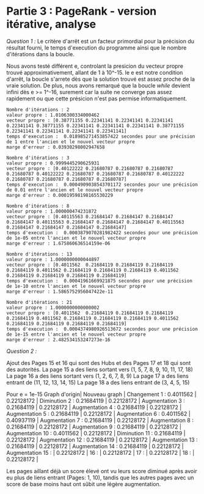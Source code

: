 # Partie 3 : PageRank - version itérative, analyse
*Question 1 :*
Le critère d'arrêt est un facteur primordial pour la précision du résultat fourni, le temps d'execution du programme ainsi que le nombre d'itérations dans la boucle.

Nous avons testé différent e, controlant la presicion du vecteur propre trouvé approximativement, allant de 1 à 10^-15. le e est notre condition d'arrêt, la boucle s'arrete dès que la solution trouvé est assez proche de la vraie solution. De plus, nous avons remarqué que la boucle *while* devient infini dès e >= 1^-16, surement car la suite ne converge pas assez rapidement ou que cette présicion n'est pas permise informatiquement.
```
Nombre d'itérations : 2
valeur propre : 1.0106300334000462
vecteur propre : [0.38771155 0.22341141 0.22341141 0.22341141 0.22341141 0.38771155 0.22341141 0.22341141 0.22341141 0.38771155 0.22341141 0.22341141 0.22341141 0.22341141]
temps d'execution :  0.018985271453857422 secondes pour une précision de 1 entre l'ancien et le nouvel vecteur propre
marge d'erreur : 0.03930298002947658

Nombre d'itérations : 3
valeur propre : 0.9999445290625931
vecteur propre : [0.40122222 0.21680787 0.21680787 0.21680787 0.21680787 0.40122222 0.21680787 0.21680787 0.21680787 0.40122222 0.21680787 0.21680787 0.21680787 0.21680787]
temps d'execution :  0.0004909038543701172 secondes pour une précision de 0.01 entre l'ancien et le nouvel vecteur propre
marge d'erreur : 0.00019598198165530229

Nombre d'itérations : 8
valeur propre : 1.000000474231872
vecteur propre : [0.40115563 0.21684147 0.21684147 0.21684147 0.21684147 0.40115563 0.21684147 0.21684147 0.21684147 0.40115563 0.21684147 0.21684147 0.21684147 0.21684147]
temps d'execution :  0.0003879070281982422 secondes pour une précision de 1e-05 entre l'ancien et le nouvel vecteur propre
marge d'erreur : 1.675860636514159e-06

Nombre d'itérations : 13
valeur propre : 1.0000000000044897
vecteur propre : [0.4011562  0.21684119 0.21684119 0.21684119 0.21684119 0.4011562 0.21684119 0.21684119 0.21684119 0.4011562  0.21684119 0.21684119 0.21684119 0.21684119]
temps d'execution :  0.00041961669921875 secondes pour une précision de 1e-10 entre l'ancien et le nouvel vecteur propre
marge d'erreur : 1.5865752956047422e-11

Nombre d'itérations : 21
valeur propre : 1.0000000000000002
vecteur propre : [0.4011562  0.21684119 0.21684119 0.21684119 0.21684119 0.4011562 0.21684119 0.21684119 0.21684119 0.4011562  0.21684119 0.21684119 0.21684119 0.21684119]
temps d'execution :  0.0004374980926513672 secondes pour une précision de 1e-15 entre l'ancien et le nouvel vecteur propre
marge d'erreur : 2.482534153247273e-16

```

*Question 2 :*

Ajout des Pages 15 et 16 qui sont des Hubs et des Pages 17 et 18 qui sont des autorités.
La page 15 a des liens sortant vers (1, 5, 7, 8, 9, 10, 11, 17, 18)
La page 16 a des liens sortant vers (1, 2, 6, 7, 8, 9)
La page 17 a des liens entrant de (11, 12, 13, 14, 15)
La page 18 a des liens entrant de (3, 4, 5, 15)

Pour e = 1e-15
        Graph d'origin|  Nouveau graph |  Changement
    1  : 0.4011562    |  0.22128172    |  Diminution
    2  : 0.21684119   |  0.22128172    |  Augmentation
    3  : 0.21684119   |  0.22128172    |  Augmentation
    4  : 0.21684119   |  0.22128172    |  Augmentation
    5  : 0.21684119   |  0.22128172    |  Augmentation
    6  : 0.4011562    |  0.40937119    |  Augmentation
    7  : 0.21684119   |  0.22128172    |  Augmentation
    8  : 0.21684119   |  0.22128172    |  Augmentation
    9  : 0.21684119   |  0.22128172    |  Augmentation
    10 : 0.4011562    |  0.22128172    |  Diminution
    11 : 0.21684119   |  0.22128172    |  Augmentation
    12 : 0.21684119   |  0.22128172    |  Augmentation
    13 : 0.21684119   |  0.22128172    |  Augmentation
    14 : 0.21684119   |  0.22128172    |  Augmentation
    15 :              |  0.22128172    |
    16 :              |  0.22128172    |
    17 :              |  0.22128172    |
    18 :              |  0.22128172    |

Les pages aillant déjà un score élevé ont vu leurs score diminué après avoir eu plus de liens entrant (Pages: 1, 10), tandis que les autres pages avec un score de base moins haut ont sûbit une légère augmentation.